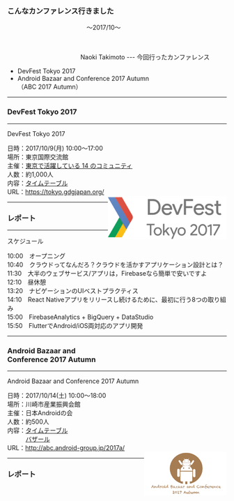 ### こんなカンファレンス行きました
　　　　　　　　　　　　　〜2017/10〜
<br>

<br>
<br>
　　　　　　　　　　　　Naoki Takimoto
---
今回行ったカンファレンス
<br>

* DevFest Tokyo 2017
* Android Bazaar and Conference 2017 Autumn<br>（ABC 2017 Autumn）

---
### DevFest Tokyo 2017

---
DevFest Tokyo 2017
<br>

<span>日時：2017/10/9(月) 10:00〜17:00</span><br>
<span>場所：東京国際交流館</span><br>
<span>主催：[東京で活躍している 14 のコミュニティ](https://tokyo.gdgjapan.org/team)</span><br>
<span>人数：約1,000人</span><br>
<span>内容：[タイムテーブル](https://tokyo.gdgjapan.org/schedule/day1)</span><br>
<span>URL：https://tokyo.gdgjapan.org/</span><br>
<img src="assets/logo_devfest2017.png" style="float: right;" height="100px" />

---
### レポート

---
スケジュール
<br>

<div>
<span>10:00</span><span>　オープニング</span><br>
<span>10:40</span><span>　クラウドってなんだろ？クラウドを活かすアプリケーション設計とは？</span><br>
<span>11:30</span><span>　大半のウェブサービス/アプリは，Firebaseなら簡単で安いですよ</span><br>
<span>12:10</span><span>　昼休憩</span><br>
<span>13:20</span><span>　ナビゲーションのUIベストプラクティス</span><br>
<span>14:10</span><span>　React Nativeアプリをリリースし続けるために、最初に行う8つの取り組み</span><br>
<span>15:00</span><span>　FirebaseAnalytics + BigQuery + DataStudio</span><br>
<span>15:50</span><span>　FlutterでAndroid/iOS両対応のアプリ開発</span>
</div>

---
### Android Bazaar and <br>Conference 2017 Autumn

---
Android Bazaar and Conference 2017 Autumn
<br>

<span>日時：2017/10/14(土) 10:00〜18:00</span><br>
<span>場所：川崎市産業振興会館</span><br>
<span>主催：日本Androidの会</span><br>
<span>人数：約500人</span><br>
<span>内容：[タイムテーブル](http://abc.android-group.jp/2017a/timetables/)</span><br>
<span>　　　[バザール](http://abc.android-group.jp/2017a/bazaar/)</span><br>
<span>URL：http://abc.android-group.jp/2017a/</span><br>
<img src="assets/logo_abc2017a.png" style="float: right;" height="100px" />

---
### レポート


